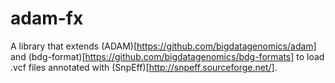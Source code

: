 # adam-fx
A library that extends (ADAM)[https://github.com/bigdatagenomics/adam] and (bdg-format)[https://github.com/bigdatagenomics/bdg-formats] 
to load .vcf files annotated with (SnpEff)[http://snpeff.sourceforge.net/]. 



